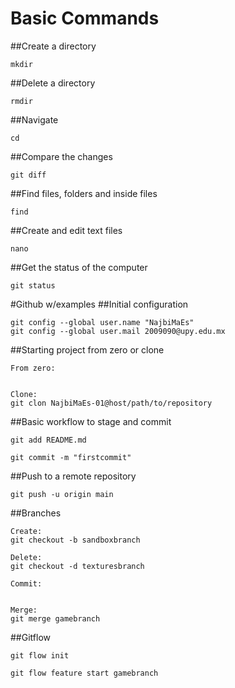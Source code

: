 # Basic Commands
##Create a directory
```shell
mkdir
```

##Delete a directory
```shell
rmdir
```

##Navigate
```shell
cd
```

##Compare the changes
```shell
git diff
```

##Find files, folders and inside files
```shell
find
```

##Create and edit text files
```shell
nano
```

##Get the status of the computer
```shell
git status
```

#Github w/examples
##Initial configuration
```shell
git config --global user.name "NajbiMaEs"
git config --global user.mail 2009090@upy.edu.mx
```

##Starting project from zero or clone
```shell
From zero:


Clone:
git clon NajbiMaEs-01@host/path/to/repository
```
##Basic workflow to stage and commit
```shell
git add README.md

git commit -m "firstcommit"
```

##Push to a remote repository
```shell
git push -u origin main
```

##Branches
```shell
Create: 
git checkout -b sandboxbranch

Delete:
git checkout -d texturesbranch

Commit:


Merge:
git merge gamebranch
```

##Gitflow
```shell
git flow init

git flow feature start gamebranch
```
